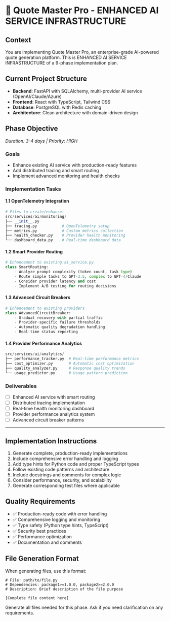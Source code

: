 # 🚀 Quote Master Pro - ENHANCED AI SERVICE INFRASTRUCTURE

## Context
You are implementing Quote Master Pro, an enterprise-grade AI-powered quote generation platform. This is ENHANCED AI SERVICE INFRASTRUCTURE of a 9-phase implementation plan.

## Current Project Structure
- **Backend**: FastAPI with SQLAlchemy, multi-provider AI service (OpenAI/Claude/Azure)
- **Frontend**: React with TypeScript, Tailwind CSS
- **Database**: PostgreSQL with Redis caching
- **Architecture**: Clean architecture with domain-driven design

## Phase Objective
 
*Duration: 3-4 days | Priority: HIGH*

### Goals
- Enhance existing AI service with production-ready features
- Add distributed tracing and smart routing
- Implement advanced monitoring and health checks

### Implementation Tasks

#### 1.1 OpenTelemetry Integration
```python
# Files to create/enhance:
src/services/ai/monitoring/
├── __init__.py
├── tracing.py           # OpenTelemetry setup
├── metrics.py           # Custom metrics collection
├── health_checker.py    # Provider health monitoring
└── dashboard_data.py    # Real-time dashboard data
```

#### 1.2 Smart Provider Routing
```python
# Enhancement to existing ai_service.py
class SmartRouting:
    - Analyze prompt complexity (token count, task type)
    - Route simple tasks to GPT-3.5, complex to GPT-4/Claude
    - Consider provider latency and cost
    - Implement A/B testing for routing decisions
```

#### 1.3 Advanced Circuit Breakers
```python
# Enhancement to existing providers
class AdvancedCircuitBreaker:
    - Gradual recovery with partial traffic
    - Provider-specific failure thresholds
    - Automatic quality degradation handling
    - Real-time status reporting
```

#### 1.4 Provider Performance Analytics
```python
src/services/ai/analytics/
├── performance_tracker.py  # Real-time performance metrics
├── cost_optimizer.py       # Automatic cost optimization
├── quality_analyzer.py     # Response quality trends
└── usage_predictor.py      # Usage pattern prediction
```

### Deliverables
- [ ] Enhanced AI service with smart routing
- [ ] Distributed tracing implementation
- [ ] Real-time health monitoring dashboard
- [ ] Provider performance analytics system
- [ ] Advanced circuit breaker patterns

---



## Implementation Instructions
1. Generate complete, production-ready implementations
2. Include comprehensive error handling and logging
3. Add type hints for Python code and proper TypeScript types
4. Follow existing code patterns and architecture
5. Include docstrings and comments for complex logic
6. Consider performance, security, and scalability
7. Generate corresponding test files where applicable

## Quality Requirements
- ✅ Production-ready code with error handling
- ✅ Comprehensive logging and monitoring
- ✅ Type safety (Python type hints, TypeScript)
- ✅ Security best practices
- ✅ Performance optimization
- ✅ Documentation and comments

## File Generation Format
When generating files, use this format:
```
# File: path/to/file.py
# Dependencies: package1>=1.0.0, package2>=2.0.0
# Description: Brief description of the file purpose

[Complete file content here]
```

Generate all files needed for this phase. Ask if you need clarification on any requirements.
